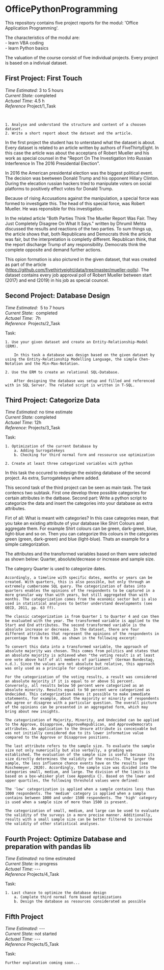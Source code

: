 # OfficePythonProgramming
This repository contains five project reports for the modul: 'Office Application Programming'. </br>

The characteristics of the modul are: <br>
    - learn VBA coding                <br>
    - learn Python basics             <br>

The valuation of the course consist of five individual projects. Every project is based on a indiviual dataset.

## First Project: First Touch
*Time Estimated:*   3 to 5 hours    <br>
*Current State:*    completed       <br>
*Actuael Time:*     4.5 h           <br>
*Reference*         Project/1_Task

<br>

    1. Analyse and understand the structure and content of a choosen dataset.
    2. Write a short report about the dataset and the article.

In the first project the student has to unterstand what the dataset is about. Every dataset is related to an article written by authors of FiveThirtyEight.
In this case the article was about the acceptans of Robert Mueller and his work as special counsel in the "Report On The Investigation Into Russian Interference In The 2016 Presidential Election".

In 2016 the American presidental election was the biggest political event. The decision was beetween Donald Trump and his opponent Hillary Clinton. 
During the elecation russian hackers tried to manipulate voters on social platforms to positively effect votes for Donald Trump.<br>

Because of rising Accusations against the manipulation, a special force was formed to investigate this. The head of this special force, was Robert Mueller. 
He was reponsible for this investigation. 

In the related article "Both Parties Think The Mueller Report Was Fair. They Just Completely Disagree On What It Says." written by Dhrumil Mehta discussed the results and reactions of the two parties.
To sum things up, the article shows that, both Republicans and Democrats think the article was fair, but the interpretation is completly different. 
    Republican think, that the report discharge Trump of any responsibility. 
    Democrats think the complete opposite and demand further actions.

This opion formation is also pictured in the given dataset, that was created as part of the article (https://github.com/fivethirtyeight/data/tree/master/mueller-polls). The dataset contains every job approval poll of Robert Mueller between start (2017) and end (2019) in his job as special councel.


## Second Project: Database Design
*Time Estimated:*&nbsp; 5 to 7 hours    <br>
*Current State:*&nbsp; completed       <br>
*Actuael Time:*&nbsp; 7h              <br>
*Reference*&nbsp; Projects/2_Task

Task: <br>

    1. Use your given dataset and create an Entity-Relationship-Model (ERM).

        In this task a database was design based on the given dataset by using the Entity-Relationship Modelling Language, the simple Chen-Notation and the Min-Max-Notation.

    2. Use the ERM to create an relational SQL-Database.

        After designing the database was setup and filled and referenced with in SQL Server. The related script is written in T-SQL.

## Third Project: Categorize Data
*Time Estimated:*   no time estimate    <br>
*Current State:*    completed           <br>
*Actuael Time:*     12h                 <br>
*Reference:*        Projects/3_Task

Task: <br>

    1. Optimization of the current Database by
        a. Adding Surrogatekeys
        b. Checking for third normal form and ressource use optimization

    2. Create at least three categorized variables with python

In this task the occured to redesign the existing database of the second project. As extra, Surrogatekeys where added.

This second task of the third project can be seen as main task. The task contencs two subtask. First one develop three possible categories for certain attributes in the datbase. Second part: Write a python script to categorize the data and insert the categories into your database as extra attributes. <br>

Firt of all: What is meant with categories?
In this case categories mean, that you take an existing attribute of your database like Shirt Colours and aggregate them. For example Shirt colours can be green, dark-green, blue, light-blue and so on. Then you can categorize this colours in the categories green (green, dark-green) and blue (light-blue). Thats an example for a simple categorization.

The attributes and the transformed variables based on them were selected as shown below: Quarter, absolute/decrease or increase and sample size.

The category Quarter is used to categorize dates.

    Accordingly, a timeline with specific dates, months or years can be created. With quarters, this is also possible, but only through an extremely cumbersome SQL query. The categorization of dates into quarters enables the opinions of the respondents to be captured in a more granular way than with years, but still aggregated than with months. The categorization comes from the economic sector but is also used in statistical analyses to better understand developments (see OECD, 2011, pp. 63 ff).

    The classic categorization is from Quarter 1 to Quarter 4 and can then be evaluated with the year. The transformed variable is applied to the Start and End attributes. The second transformed variable is the absolute increase or decrease. In the dataset, there are four different attributes that represent the opinions of the respondents in percentage from 0 to 100, as shown in the following excerpt:

    To convert this data into a transformed variable, the approach of absolute majority was chosen. This comes from politics and states that an absolute majority is achieved when "the voting result is at least one vote above half of all members of parliament" (German Bundestag, n.d.). Since the values are not absolute but relative, this approach was only used as a principle for categorization.

    For the categorization of the voting results, a result was considered an absolute majority if it is equal to or above 51 percent. Conversely, all results below 50 percent were categorized as an absolute minority. Results equal to 50 percent were categorized as Undecided. This categorization makes it possible to make immediate statements, for example, about the majority or minority of respondents who agree or disagree with a particular question. The overall picture of the opinions can be presented in an aggregated form, which may bring about new insights.

    The categorization of Majority, Minority, and Undecided can be applied to the Approve, Disapprove, ApproveRepublican, and ApproveDemocrats attributes. An application to the Unsure attribute is conceivable but was not initially considered due to its lower informative value compared to the Approve or Disapprove positions.

    The last attribute refers to the sample size. To evaluate the sample size not only numerically but also verbally, a grading was established. The evaluation of the sample size is useful because its size directly determines the validity of the results. The larger the sample, the less influence chance events have on the results (see Rüschemeyer, 2020). Accordingly, the sample size was divided into the categories small, medium, and large. The division of the limits is based on a box-whisker plot (see Appendix C). Based on the lower and upper quartiles, the following threshold values ​​were defined:

    The 'low' categorization is applied when a sample contains less than 1000 respondents. The 'medium' category is applied when a sample contains between 1000 and under 1500 respondents. The 'high' category is used when a sample size of more than 1500 is present.

    The categorization of small, medium, and large can be used to evaluate the validity of the surveys in a more precise manner. Additionally, results with a small sample size can be better filtered to increase the validity of other statistical analyses.


## Fourth Project: Optimize Database and preparation with pandas lib
*Time Estimated:*   no time estimated <br>
*Current State:*    in progress     <br>
*Actuael Time:*     ---             <br>
*Reference*         Projects/4_Task

Task: <br>

    1. Last chance to optimize the database design
        a. Complete third normal form based optimizations
        b. Design the database as resources considerated as possible

## Fifth Project
*Time Estimated:*   ---             <br>
*Current State:*    not started     <br>
*Actuael Time:*     ---             <br>
*Reference*         Projects/5_Task

Task: <br>

    Further explanation coming soon...
